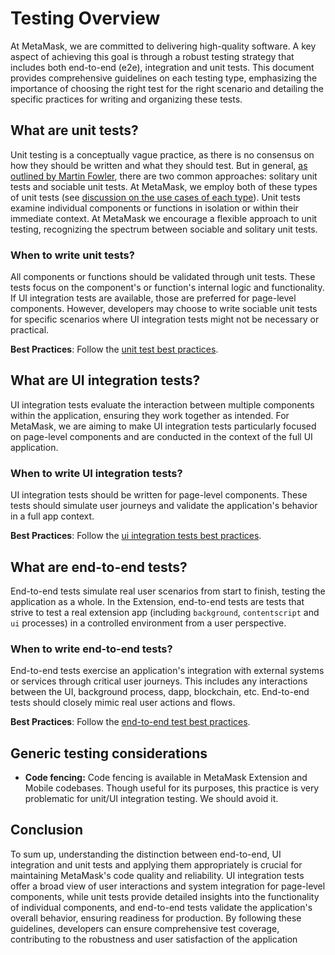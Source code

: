 # Testing Overview

At MetaMask, we are committed to delivering high-quality software. A key aspect of achieving this goal is through a robust testing strategy that includes both end-to-end (e2e), integration and unit tests. This document provides comprehensive guidelines on each testing type, emphasizing the importance of choosing the right test for the right scenario and detailing the specific practices for writing and organizing these tests.

## What are unit tests?

Unit testing is a conceptually vague practice, as there is no consensus on how they should be written and what they should test. But in general, [as outlined by Martin Fowler](https://martinfowler.com/articles/2021-test-shapes.html), there are two common approaches: solitary unit tests and sociable unit tests. At MetaMask, we employ both of these types of unit tests (see [discussion on the use cases of each type](https://github.com/MetaMask/core/pull/3827#discussion_r1469377179)).
Unit tests examine individual components or functions in isolation or within their immediate context. At MetaMask we encourage a flexible approach to unit testing, recognizing the spectrum between sociable and solitary unit tests.

### When to write unit tests?

All components or functions should be validated through unit tests. These tests focus on the component's or function's internal logic and functionality.
If UI integration tests are available, those are preferred for page-level components. However, developers may choose to write sociable unit tests for specific scenarios where UI integration tests might not be necessary or practical.

**Best Practices**: Follow the [unit test best practices](./unit-testing.md).

## What are UI integration tests?

UI integration tests evaluate the interaction between multiple components within the application, ensuring they work together as intended. For MetaMask, we are aiming to make UI integration tests particularly focused on page-level components and are conducted in the context of the full UI application.

### When to write UI integration tests?

UI integration tests should be written for page-level components. These tests should simulate user journeys and validate the application's behavior in a full app context.

**Best Practices**: Follow the [ui integration tests best practices](./ui-integration-testing.md).

## What are end-to-end tests?

End-to-end tests simulate real user scenarios from start to finish, testing the application as a whole. In the Extension, end-to-end tests are tests that strive to test a real extension app (including `background`, `contentscript` and `ui` processes) in a controlled environment from a user perspective.

### When to write end-to-end tests?

End-to-end tests exercise an application's integration with external systems or services through critical user journeys. This includes any interactions between the UI, background process, dapp, blockchain, etc. End-to-end tests should closely mimic real user actions and flows.

**Best Practices**: Follow the [end-to-end test best practices](./e2e-testing.md).

## Generic testing considerations

- **Code fencing:** Code fencing is available in MetaMask Extension and Mobile codebases. Though useful for its purposes, this practice is very problematic for unit/UI integration testing. We should avoid it.

## Conclusion

To sum up, understanding the distinction between end-to-end, UI integration and unit tests and applying them appropriately is crucial for maintaining MetaMask's code quality and reliability. UI integration tests offer a broad view of user interactions and system integration for page-level components, while unit tests provide detailed insights into the functionality of individual components, and end-to-end tests validate the application's overall behavior, ensuring readiness for production.
By following these guidelines, developers can ensure comprehensive test coverage, contributing to the robustness and user satisfaction of the application
